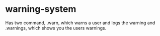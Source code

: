 # warning-system
Has two command, .warn, which warns a user and logs the warning and .warnings, which shows you the users warnings.

